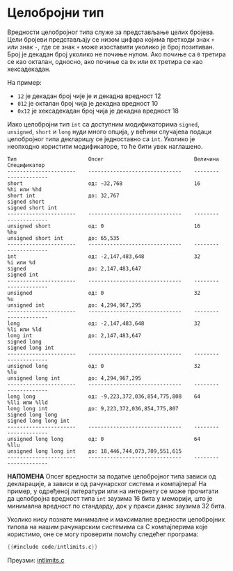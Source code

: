 # Целобројни тип

Вредности целобројног типа служе за представљање целих бројева. Цели бројеви представљају се низом цифара којима претходи знак `+` или знак `-`, где се знак `+` може изоставити уколико је број позитиван. Број је декадан број уколико не почиње нулом. Aко почиње са `0` третира се као окталан, односно, ако почиње са `0x` или `0X` третира се као хексадекадан.

На пример:

- `12` је декадан број чије је и декадна вредност 12
- `012` је окталан број чија је декадна вредност 10
- `0х12` је хексадекадан број чија је декадна вредност 18

Иако целобројни тип `int` са доступним модификаторима `signed`, `unsigned`, `short` и `long` нуди много опција, у већини случајева подаци целобројног типа декларишу се једноставно са `int`. Уколико је неопходно користити модификаторе, то ће бити увек наглашено.

```text
Tип                       Опсег                             Величина    Спецификатор
----------------------    ------------------------------    --------    -------------
short                     од: −32,768                       16          %hi или %hd
short int                 до: 32,767
signed short
signed short int    
----------------------    ------------------------------    --------    -------------
unsigned short            од: 0                             16          %hu
unsigned short int        до: 65,535
----------------------    ------------------------------    --------    -------------
int                       од: -2,147,483,648                32          %i или %d
signed                    до: 2,147,483,647
signed int
----------------------    ------------------------------    --------    -------------
unsigned                  од: 0                             32          %u
unsigned int              до: 4,294,967,295
----------------------    ------------------------------    --------    -------------
long                      од: -2,147,483,648                32          %li или %ld
long int                  до: 2,147,483,647
signed long
signed long int
----------------------    ------------------------------    --------    -------------
unsigned long             од: 0                             32          %lu
unsigned long int         до: 4,294,967,295
----------------------    ------------------------------    --------    -------------
long long                 од: -9,223,372,036,854,775,808    64          %lli или %lld
long long int             до: 9,223,372,036,854,775,807
signed long long
signed long long int
----------------------    ------------------------------    --------    -------------
unsigned long long        од: 0                             64          %llu
unsigned long long int    до: 18,446,744,073,709,551,615
----------------------    ------------------------------    --------    -------------
```

**НАПОМЕНА** Опсег вредности за податке целобројног типа зависи од декларације, а зависи и од рачунарског система и компајлера! На пример, у одређеној литератури или на интернету се може прочитати да целобројна вредност типа `int` заузима 16 бита у меморији, што је минимална вредност по стандарду, док у пракси данас заузима 32 бита.

Уколико нису познате минималне и максималне вредности целобројних типова на нашим рачунарским системима са C компајлерима које користимо, оне се могу проверити помоћу следећег програма:

```c
{{#include code/intlimits.c}}
```

Преузми: [intlimits.c](code/intlimits.c)
